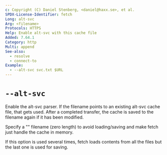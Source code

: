 ```yaml
---
c: Copyright (C) Daniel Stenberg, <daniel@haxx.se>, et al.
SPDX-License-Identifier: fetch
Long: alt-svc
Arg: <filename>
Protocols: HTTPS
Help: Enable alt-svc with this cache file
Added: 7.64.1
Category: http
Multi: append
See-also:
  - resolve
  - connect-to
Example:
  - --alt-svc svc.txt $URL
---
```


# `--alt-svc`

Enable the alt-svc parser. If the filename points to an existing alt-svc cache
file, that gets used. After a completed transfer, the cache is saved to the
filename again if it has been modified.

Specify a "" filename (zero length) to avoid loading/saving and make fetch just
handle the cache in memory.

If this option is used several times, fetch loads contents from all the
files but the last one is used for saving.
